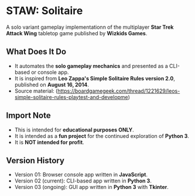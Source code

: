 # STAW: Solitaire
A solo variant gameplay implementationn of the multiplayer <b>Star Trek Attack Wing</b> tabletop game published by <b>Wizkids Games</b>.

## What Does It Do
* It automates the <b>solo gameplay mechanics</b> and presented as a CLI-based or console app.
* It is inspired from <b>Leo Zappa's Simple Solitaire Rules version 2.0</b>, published on <b>August 16, 2014</b>.
* Source material: (https://boardgamegeek.com/thread/1221629/leos-simple-solitaire-rules-playtest-and-developme)

## Import Note
* This is intended for <b>educational purposes ONLY</b>.
* It is intended as a <b>fun project</b> for the continued exploration of <b>Python 3</b>.
* It is <b>NOT intended for profit</b>.

## Version History
* Version 01: Browser console app written in <b>JavaScript</b>.
* Version 02 (current): CLI-based app written in <b>Python 3</b>.
* Version 03 (ongoing): GUI app written in <b>Python 3</b> with <b>Tkinter</b>.
